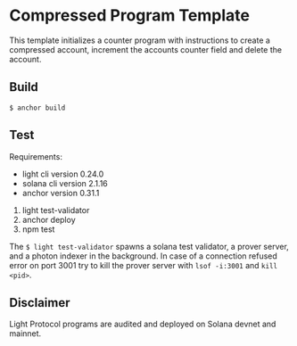 # Compressed Program Template

This template initializes a counter program with instructions to create a compressed account, increment the accounts counter field and delete the account.

## Build

``
$ anchor build
``

## Test

Requirements:
- light cli version 0.24.0
- solana cli version 2.1.16
- anchor version 0.31.1

1. light test-validator
2. anchor deploy
3. npm test

The `$ light test-validator` spawns a solana test validator, a prover server, and a photon indexer in the background.
In case of a connection refused error on port 3001 try to kill the prover server with `lsof -i:3001` and `kill <pid>`.


## Disclaimer

Light Protocol programs are audited and deployed on Solana devnet and mainnet.

